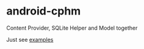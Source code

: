 android-cphm
==========

Content Provider, SQLite Helper and Model together

Just see [examples](src/main/java/com/finallevel/cphm/example)
